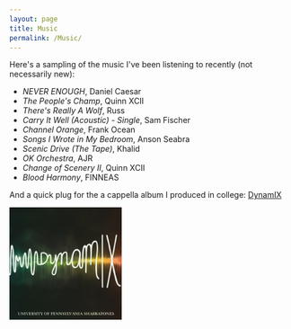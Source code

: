 ```yaml
---
layout: page
title: Music
permalink: /Music/
---
```

Here's a sampling of the music I've been listening to recently (not necessarily new):
- *NEVER ENOUGH*, Daniel Caesar 
- *The People's Champ*, Quinn XCII
- *There's Really A Wolf*, Russ
- *Carry It Well (Acoustic) - Single*, Sam Fischer
- *Channel Orange*, Frank Ocean
- *Songs I Wrote in My Bedroom*, Anson Seabra
- *Scenic Drive (The Tape)*, Khalid
- *OK Orchestra*, AJR
- *Change of Scenery II*, Quinn XCII
- *Blood Harmony*, FINNEAS

And a quick plug for the a cappella album I produced in college: [DynamIX](https://open.spotify.com/album/1I6PeHr9GHensKAAa79PgG)  

<img src="/images/DynamIX_album_art.png" alt="" width="200" align="left"/>
